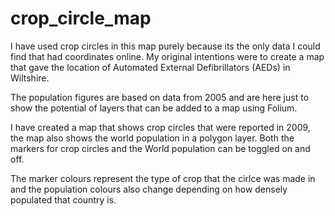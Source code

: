# crop_circle_map

I have used crop circles in this map purely because its the only data I could find that had coordinates online. My original intentions were to create a map that gave the location of Automated External Defibrillators (AEDs) in Wiltshire. 

The population figures are based on data from 2005 and are here just to show the potential of layers that can be added to a map using Folium.

I have created a map that shows crop circles that were reported in 2009, the map also shows the world population in a polygon layer. Both the markers for crop circles and the World population can be toggled on and off.

The marker colours represent the type of crop that the cirlce was made in and the population colours also change depending on how densely populated that country is.
